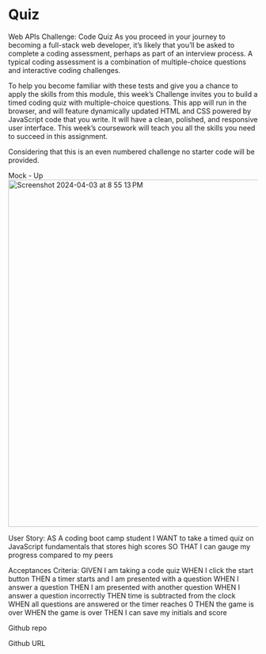 # Quiz
Web APIs Challenge: Code Quiz
As you proceed in your journey to becoming a full-stack web developer, it’s likely that you’ll be asked to complete a coding assessment, perhaps as part of an interview process. A typical coding assessment is a combination of multiple-choice questions and interactive coding challenges.

To help you become familiar with these tests and give you a chance to apply the skills from this module, this week’s Challenge invites you to build a timed coding quiz with multiple-choice questions. This app will run in the browser, and will feature dynamically updated HTML and CSS powered by JavaScript code that you write. It will have a clean, polished, and responsive user interface. This week’s coursework will teach you all the skills you need to succeed in this assignment.

Considering that this is an even numbered challenge no starter code will be provided.

Mock - Up
<img width="700" alt="Screenshot 2024-04-03 at 8 55 13 PM" src="https://github.com/jmartincampos/Quiz/assets/148412757/a320e8d5-ffab-45d6-b1fa-44037715c68b">

User Story:
AS A coding boot camp student
I WANT to take a timed quiz on JavaScript fundamentals that stores high scores
SO THAT I can gauge my progress compared to my peers

Acceptances Criteria:
GIVEN I am taking a code quiz
WHEN I click the start button
THEN a timer starts and I am presented with a question
WHEN I answer a question
THEN I am presented with another question
WHEN I answer a question incorrectly
THEN time is subtracted from the clock
WHEN all questions are answered or the timer reaches 0
THEN the game is over
WHEN the game is over
THEN I can save my initials and score

Github repo

Github URL



